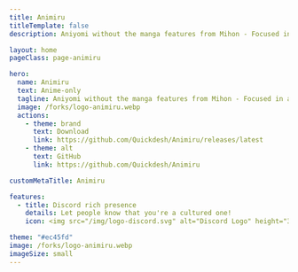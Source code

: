 ```yaml
---
title: Animiru
titleTemplate: false
description: Aniyomi without the manga features from Mihon - Focused in anime.

layout: home
pageClass: page-animiru

hero:
  name: Animiru
  text: Anime-only
  tagline: Aniyomi without the manga features from Mihon - Focused in anime.
  image: /forks/logo-animiru.webp
  actions:
    - theme: brand
      text: Download
      link: https://github.com/Quickdesh/Animiru/releases/latest
    - theme: alt
      text: GitHub
      link: https://github.com/Quickdesh/Animiru

customMetaTitle: Animiru

features:
  - title: Discord rich presence
    details: Let people know that you're a cultured one!
    icon: <img src="/img/logo-discord.svg" alt="Discord Logo" height="32" width="32">

theme: "#ec45fd"
image: /forks/logo-animiru.webp
imageSize: small
---
```


<br><VPTeamMembers size="small" :members="members" />

<script setup>
import "@theme/styles/forks/animiru.styl"
import { VPTeamMembers } from "vitepress/theme"

const members = [
  {
    avatar: "https://www.github.com/Quickdesh.png",
    name: "Quickdesh",
    title: "Creator",
    links: [
      { icon: "github", link: "https://github.com/Quickdesh" }
    ]
  }
]
</script>
